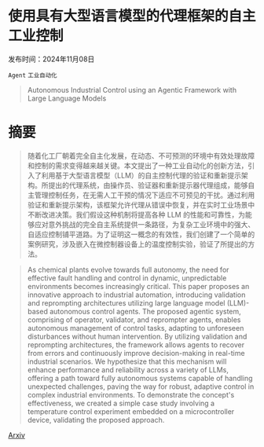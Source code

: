 # 使用具有大型语言模型的代理框架的自主工业控制

发布时间：2024年11月08日

`Agent` `工业自动化`

> Autonomous Industrial Control using an Agentic Framework with Large Language Models

# 摘要

> 随着化工厂朝着完全自主化发展，在动态、不可预测的环境中有效处理故障和控制的需求变得越来越关键。本文提出了一种工业自动化的创新方法，引入了利用基于大型语言模型（LLM）的自主控制代理的验证和重新提示架构。所提出的代理系统，由操作员、验证器和重新提示器代理组成，能够自主管理控制任务，在无需人工干预的情况下适应不可预见的干扰。通过利用验证和重新提示架构，该框架允许代理从错误中恢复，并在实时工业场景中不断改进决策。我们假设这种机制将提高各种 LLM 的性能和可靠性，为能够应对意外挑战的完全自主系统提供一条路径，为复杂工业环境中的强大、自适应控制铺平道路。为了证明这一概念的有效性，我们创建了一个简单的案例研究，涉及嵌入在微控制器设备上的温度控制实验，验证了所提出的方法。

> As chemical plants evolve towards full autonomy, the need for effective fault handling and control in dynamic, unpredictable environments becomes increasingly critical. This paper proposes an innovative approach to industrial automation, introducing validation and reprompting architectures utilizing large language model (LLM)-based autonomous control agents. The proposed agentic system, comprising of operator, validator, and reprompter agents, enables autonomous management of control tasks, adapting to unforeseen disturbances without human intervention. By utilizing validation and reprompting architectures, the framework allows agents to recover from errors and continuously improve decision-making in real-time industrial scenarios. We hypothesize that this mechanism will enhance performance and reliability across a variety of LLMs, offering a path toward fully autonomous systems capable of handling unexpected challenges, paving the way for robust, adaptive control in complex industrial environments. To demonstrate the concept's effectiveness, we created a simple case study involving a temperature control experiment embedded on a microcontroller device, validating the proposed approach.

[Arxiv](https://arxiv.org/abs/2411.05904)